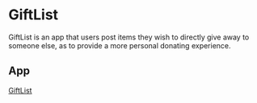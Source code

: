 # GiftList

GiftList is an app that users post items they wish to directly give away to someone else, as to provide a more personal donating experience.

## App

[GiftList](https://giftlist01.herokuapp.com/)
